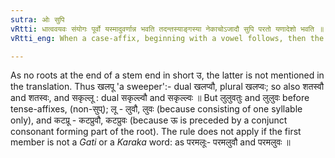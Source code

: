 ```yaml
---
sutra: ओः सुपि
vRtti: धात्ववयवः संयोगः पूर्वो यस्मादुवर्णान्न भवति तदन्तस्याङ्गस्या नेकाचोऽजादौ सुपि परतो यणादेशो भवति ॥
vRtti_eng: When a case-affix, beginning with a vowel follows, then the semivowel व् is substituted for the final ऊ of a stem containing more than one syllable, if the stem ends with a verbal root ending in ऊ not preceded by a conjunct consonant forming part of the root.

---
```

As no roots at the end of a stem end in short उ, the latter is not mentioned in the translation. Thus खलपू 'a sweeper':- dual खलप्वौ, plural खलप्वः; so also शतस्वौ and शतस्वः, and सकृल्लू : dual सकृल्ल्वौ and सकृल्ल्वः ॥ But लुलुवतुः and लुलुवः before tense-affixes, (non-सुप्); लू - लुवौ, लुवः (because consisting of one syllable only), and कटप्रू - कटप्रुवौ, कटप्रुवः (because ऊ is preceded by a conjunct consonant forming part of the root). The rule does not apply if the first member is not a _Gati_ or a _Karaka_ word: as परमलूः- परमलुवौ and परमलुवः ॥